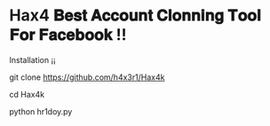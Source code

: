 # Hax4 𝐁𝐞𝐬𝐭 𝐀𝐜𝐜𝐨𝐮𝐧𝐭 𝐂𝐥𝐨𝐧𝐧𝐢𝐧𝐠 𝐓𝐨𝐨𝐥 𝐅𝐨𝐫 𝐅𝐚𝐜𝐞𝐛𝐨𝐨𝐤 !!


Installation ¡¡

git clone https://github.com/h4x3r1/Hax4k

cd Hax4k

python hr1doy.py
